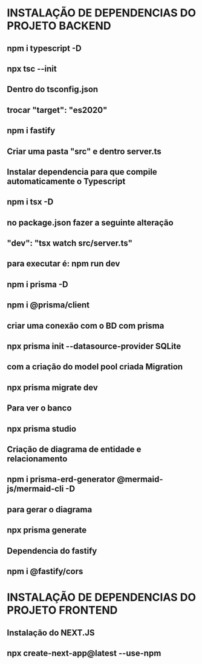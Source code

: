 # INSTALAÇÃO DE DEPENDENCIAS DO PROJETO BACKEND

## npm i typescript -D

## npx tsc --init

## Dentro do tsconfig.json
## trocar "target": "es2020"

## npm i fastify

## Criar uma pasta "src" e dentro server.ts

## Instalar dependencia para que compile automaticamente o Typescript
## npm i tsx -D
## no package.json fazer a seguinte alteração
## "dev": "tsx watch src/server.ts"

## para executar é: npm run dev

## npm i prisma -D
## npm i @prisma/client

## criar uma conexão com o BD com prisma
## npx prisma init --datasource-provider SQLite

## com a criação do model pool criada Migration
## npx prisma migrate dev

## Para ver o banco
## npx prisma studio

## Criação de diagrama de entidade e relacionamento
## npm i prisma-erd-generator @mermaid-js/mermaid-cli -D
## para gerar o diagrama
## npx prisma generate

## Dependencia do fastify
## npm i @fastify/cors

# INSTALAÇÃO DE DEPENDENCIAS DO PROJETO FRONTEND

## Instalação do NEXT.JS
## npx create-next-app@latest --use-npm